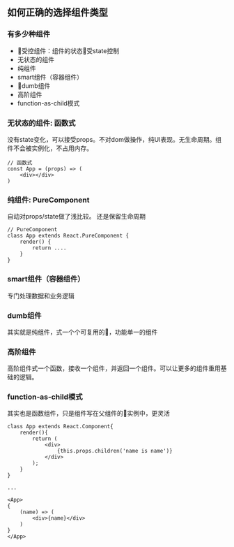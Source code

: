 ## 如何正确的选择组件类型

### 有多少种组件
- 受控组件：组件的状态受state控制
- 无状态的组件
- 纯组件
- smart组件（容器组件）
- dumb组件
- 高阶组件
- function-as-child模式

### 无状态的组件: 函数式
没有state变化，可以接受props。不对dom做操作，纯UI表现。无生命周期。组件不会被实例化，不占用内存。

```
// 函数式
const App = (props) => (
    <div></div>
)
```

### 纯组件: PureComponent

自动对props/state做了浅比较。 还是保留生命周期
```
// PureComponent
class App extends React.PureComponent {
    render() {
        return ....
    }
}
```

### smart组件（容器组件）
专门处理数据和业务逻辑

### dumb组件
其实就是纯组件，式一个个可复用的，功能单一的组件

### 高阶组件
高阶组件式一个函数，接收一个组件，并返回一个组件。可以让更多的组件重用基础的逻辑。


### function-as-child模式
其实也是函数组件，只是组件写在父组件的实例中，更灵活

```
class App extends React.Component{
    render(){
        return (
            <div>
                {this.props.children('name is name')}
            </div>
        );
    }
}

...

<App>
{
    (name) => (
        <div>{name}</div>
    )
}
</App>
```